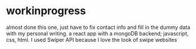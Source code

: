 # workinprogress
almost done this one, just have to fix contact info and fill in the dummy data with my personal writing.
a react app with a mongoDB backend; javascript, css, html. 
I used Swiper API because I love the look of swipe websites
